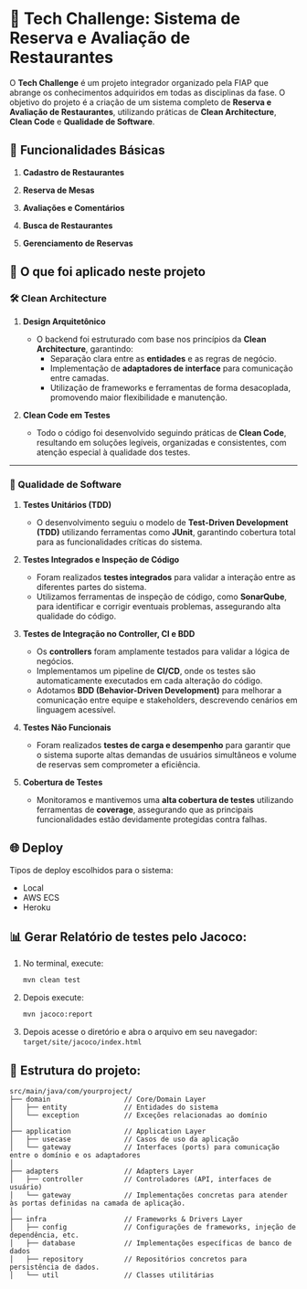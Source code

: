 # 🍴 Tech Challenge: Sistema de Reserva e Avaliação de Restaurantes

O **Tech Challenge** é um projeto integrador organizado pela FIAP que abrange os conhecimentos adquiridos em todas as disciplinas da fase. 
O objetivo do projeto é a criação de um sistema completo de **Reserva e Avaliação de Restaurantes**, utilizando práticas de **Clean Architecture**, **Clean Code** e **Qualidade de Software**.

## 📝 Funcionalidades Básicas

1. **Cadastro de Restaurantes**  

2. **Reserva de Mesas**  

3. **Avaliações e Comentários**  

4. **Busca de Restaurantes**  

5. **Gerenciamento de Reservas**  

## 🎯 O que foi aplicado neste projeto

### 🛠️ Clean Architecture

1. **Design Arquitetônico**  
   - O backend foi estruturado com base nos princípios da **Clean Architecture**, garantindo:  
     - Separação clara entre as **entidades** e as regras de negócio.  
     - Implementação de **adaptadores de interface** para comunicação entre camadas.  
     - Utilização de frameworks e ferramentas de forma desacoplada, promovendo maior flexibilidade e manutenção.

2. **Clean Code em Testes**  
   - Todo o código foi desenvolvido seguindo práticas de **Clean Code**, resultando em soluções legíveis, organizadas e consistentes, com atenção especial à qualidade dos testes.

---

### 🧪 Qualidade de Software

1. **Testes Unitários (TDD)**  
   - O desenvolvimento seguiu o modelo de **Test-Driven Development (TDD)** utilizando ferramentas como **JUnit**, garantindo cobertura total para as funcionalidades críticas do sistema.

2. **Testes Integrados e Inspeção de Código**  
   - Foram realizados **testes integrados** para validar a interação entre as diferentes partes do sistema.  
   - Utilizamos ferramentas de inspeção de código, como **SonarQube**, para identificar e corrigir eventuais problemas, assegurando alta qualidade do código.

3. **Testes de Integração no Controller, CI e BDD**  
   - Os **controllers** foram amplamente testados para validar a lógica de negócios.  
   - Implementamos um pipeline de **CI/CD**, onde os testes são automaticamente executados em cada alteração do código.  
   - Adotamos **BDD (Behavior-Driven Development)** para melhorar a comunicação entre equipe e stakeholders, descrevendo cenários em linguagem acessível.

4. **Testes Não Funcionais**  
   - Foram realizados **testes de carga e desempenho** para garantir que o sistema suporte altas demandas de usuários simultâneos e volume de reservas sem comprometer a eficiência.

5. **Cobertura de Testes**  
   - Monitoramos e mantivemos uma **alta cobertura de testes** utilizando ferramentas de **coverage**, assegurando que as principais funcionalidades estão devidamente protegidas contra falhas.

## 🌐 Deploy

Tipos de deploy escolhidos para o sistema:  
- Local  
- AWS ECS  
- Heroku

## 📊 Gerar Relatório de testes pelo Jacoco:

1. No terminal, execute:  
   ```bash
   mvn clean test

2. Depois execute:  
   ```bash
   mvn jacoco:report

3. Depois acesse o diretório e abra o arquivo em seu navegador:
   `target/site/jacoco/index.html`
   
## 📂 Estrutura do projeto:
```
src/main/java/com/yourproject/
├── domain                  // Core/Domain Layer
│   ├── entity              // Entidades do sistema
│   └── exception           // Exceções relacionadas ao domínio
│
├── application             // Application Layer
│   ├── usecase             // Casos de uso da aplicação
│   └── gateway             // Interfaces (ports) para comunicação entre o domínio e os adaptadores
│
├── adapters                // Adapters Layer
│   ├── controller          // Controladores (API, interfaces de usuário)
│   └── gateway             // Implementações concretas para atender às portas definidas na camada de aplicação.
│
├── infra                   // Frameworks & Drivers Layer
│   ├── config              // Configurações de frameworks, injeção de dependência, etc.
│   ├── database            // Implementações específicas de banco de dados
│   ├── repository          // Repositórios concretos para persistência de dados.
│   └── util                // Classes utilitárias
```

